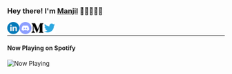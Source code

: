 ### Hey there! I'm [Manjil](https://manjiltamang.com) 👋🏽👨🏽‍💻

<div>
<a href="http://linkedin.com/in/manjiltamang/">
  <img align="left" alt="Manjil's Linked In" width="28px" src="https://raw.githubusercontent.com/manjillama/manjillama/master/assets/linkedin.svg" />
</a>
<a href="https://discord.com/channels/@me/269502649001443329">
  <img align="left" alt="Manjil's Discord" title="@MJL#1862" width="28px" src="https://raw.githubusercontent.com/manjillama/manjillama/master/assets/discord-round.svg" />
</a>
<a href="https://medium.com/@lamamanjil">
    <img align="left" alt="Manjil's Medium Account" width="28px" src="https://raw.githubusercontent.com/manjillama/manjillama/master/assets/medium.svg" />
  </a>
</div>
<a href="https://twitter.com/lamamanjil">
    <img align="left" alt="Twitter Account" width="28px" src="https://raw.githubusercontent.com/manjillama/manjillama/master/assets/twitter.svg" />
  </a>
</div>



<br/>

---

#### **Now Playing** on Spotify

<img src="https://now-playing-profile-blue.vercel.app/now-playing" width="256" height="64" alt="Now Playing">
